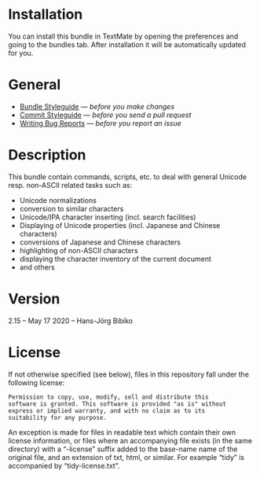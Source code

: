 # Installation

You can install this bundle in TextMate by opening the preferences and going to the bundles tab. After installation it will be automatically updated for you.

# General

* [Bundle Styleguide](http://kb.textmate.org/bundle_styleguide) — _before you make changes_
* [Commit Styleguide](http://kb.textmate.org/commit_styleguide) — _before you send a pull request_
* [Writing Bug Reports](http://kb.textmate.org/writing_bug_reports) — _before you report an issue_

# Description

This bundle contain commands, scripts, etc. to deal with general Unicode resp. non-ASCII related tasks such as: 

* Unicode normalizations
* conversion to similar characters
* Unicode/IPA character inserting (incl. search facilities)
* Displaying of Unicode properties (incl. Japanese and Chinese characters)
* conversions of Japanese and Chinese characters
* highlighting of non-ASCII characters
* displaying the character inventory of the current document
* and others

# Version

2.15 – May 17 2020 – Hans-Jörg Bibiko

# License

If not otherwise specified (see below), files in this repository fall under the following license:

	Permission to copy, use, modify, sell and distribute this
	software is granted. This software is provided "as is" without
	express or implied warranty, and with no claim as to its
	suitability for any purpose.

An exception is made for files in readable text which contain their own license information, or files where an accompanying file exists (in the same directory) with a “-license” suffix added to the base-name name of the original file, and an extension of txt, html, or similar. For example “tidy” is accompanied by “tidy-license.txt”.

